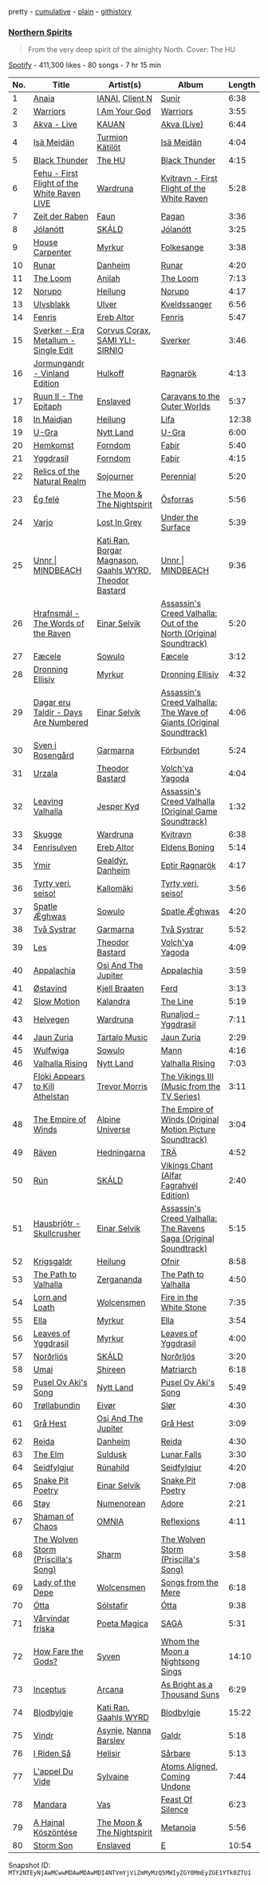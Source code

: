 pretty - [cumulative](/playlists/cumulative/37i9dQZF1DWXhcuQw7KIeM.md) - [plain](/playlists/plain/37i9dQZF1DWXhcuQw7KIeM) - [githistory](https://github.githistory.xyz/mackorone/spotify-playlist-archive/blob/main/playlists/plain/37i9dQZF1DWXhcuQw7KIeM)

### [Northern Spirits](https://open.spotify.com/playlist/37i9dQZF1DWXhcuQw7KIeM)

> From the very deep spirit of the almighty North\. Cover: The HU

[Spotify](https://open.spotify.com/user/spotify) - 411,300 likes - 80 songs - 7 hr 15 min

| No. | Title | Artist(s) | Album | Length |
|---|---|---|---|---|
| 1 | [Anaia](https://open.spotify.com/track/3zV5XvBjP9uvQlfW2z7hCC) | [IANAI](https://open.spotify.com/artist/1yGcDrrvQWSoki7RrXWPhh), [Client N](https://open.spotify.com/artist/4ItT2MdjEl4l5HrxkWT9QF) | [Sunir](https://open.spotify.com/album/4LmG2mr04QCWGQ51SiDrWA) | 6:38 |
| 2 | [Warriors](https://open.spotify.com/track/076NaJ29oWZdjo5Sbs0piR) | [I Am Your God](https://open.spotify.com/artist/5jmZYC9vzvvJnN0QHExUsn) | [Warriors](https://open.spotify.com/album/4nV3V4jyyLal42HZBHGNAQ) | 3:55 |
| 3 | [Akva \- Live](https://open.spotify.com/track/5sCfp94Viu01VFQlNL1Zf2) | [KAUAN](https://open.spotify.com/artist/2QgzO1Z5XYu9zj3nOYsXUa) | [Akva \(Live\)](https://open.spotify.com/album/0vJfKqs1FC63IShbggiyyu) | 6:44 |
| 4 | [Isä Meidän](https://open.spotify.com/track/7rdSeeSS4JcYjUQtLSuRhZ) | [Turmion Kätilöt](https://open.spotify.com/artist/76t3VPzCEYAlrZhVAY7yjg) | [Isä Meidän](https://open.spotify.com/album/63Hue96M6GYO6jc0QG4eWC) | 4:04 |
| 5 | [Black Thunder](https://open.spotify.com/track/3cX0XeN0p3QKxtLu0MxNNy) | [The HU](https://open.spotify.com/artist/0b2B3PwcYzQAhuJacmcYgc) | [Black Thunder](https://open.spotify.com/album/4b9ASxLZiYaJXC4XsFgeDv) | 4:15 |
| 6 | [Fehu \- First Flight of the White Raven LIVE](https://open.spotify.com/track/6maBoD5dTSlChuGblBLc8E) | [Wardruna](https://open.spotify.com/artist/0NJ6wlOAsAJ1PN4VRdTPKA) | [Kvitravn \- First Flight of the White Raven](https://open.spotify.com/album/7rMCly66gjyiT6KFNNAuTB) | 5:28 |
| 7 | [Zeit der Raben](https://open.spotify.com/track/2dsW7ufpe4Kzaai1oA2wR5) | [Faun](https://open.spotify.com/artist/2wPOgnQ6eW3X73uIJZ4YFE) | [Pagan](https://open.spotify.com/album/7lN8bCpi9N1shlyZiT5Cgr) | 3:36 |
| 8 | [Jólanótt](https://open.spotify.com/track/0LHxitnBVBbmRVqCZH8I74) | [SKÁLD](https://open.spotify.com/artist/3uliAYf4KyTkBpVf3BiWVv) | [Jólanótt](https://open.spotify.com/album/212WacUd6V0YsXOcRAt3uk) | 3:25 |
| 9 | [House Carpenter](https://open.spotify.com/track/2reP1SrOvXsViM6eeLqZmA) | [Myrkur](https://open.spotify.com/artist/3544ImlskUwZqWJTmqWUsa) | [Folkesange](https://open.spotify.com/album/1aRhu0xtlPbAb1X8us0uOD) | 3:38 |
| 10 | [Runar](https://open.spotify.com/track/1ffeWPrcBEnQF28uPE1BX9) | [Danheim](https://open.spotify.com/artist/1J1DiyVfll4d0cos64VSZb) | [Runar](https://open.spotify.com/album/4gkAmnywXdItmKEdP1E9IS) | 4:20 |
| 11 | [The Loom](https://open.spotify.com/track/0RXlC9M8kO5AMFdjUOYNgA) | [Anilah](https://open.spotify.com/artist/3NLzz9ITW7kJHd5OZIeysW) | [The Loom](https://open.spotify.com/album/1qFY5y13Go221ctiBh9yfj) | 7:13 |
| 12 | [Norupo](https://open.spotify.com/track/6HptVLMwjkTcwjDi4Tq6if) | [Heilung](https://open.spotify.com/artist/7sTKZr30LqC928DZ5P9mNQ) | [Norupo](https://open.spotify.com/album/2dqDsdWvvKA1CDHcD3UwFc) | 4:17 |
| 13 | [Ulvsblakk](https://open.spotify.com/track/7m4Z1nsSHc55wGVC0Go3iQ) | [Ulver](https://open.spotify.com/artist/6bYFkBNvayh3nGqxcPp7Sv) | [Kveldssanger](https://open.spotify.com/album/7cXrQFBd5R6TwtRyV7LOGq) | 6:56 |
| 14 | [Fenris](https://open.spotify.com/track/1QvKHj2NLCuJoFeoe30nLU) | [Ereb Altor](https://open.spotify.com/artist/11sL6ZJmmfutSoWopcXbFm) | [Fenris](https://open.spotify.com/album/7LDHiI3WUZhXqh313wu87n) | 5:47 |
| 15 | [Sverker \- Era Metallum \- Single Edit](https://open.spotify.com/track/0m5hkGREyOS3xm0KfMT5tl) | [Corvus Corax](https://open.spotify.com/artist/0Qeg2Ytz5AcfvkIO3RYV3z), [SAMI YLI\-SIRNIO](https://open.spotify.com/artist/5OpE2VHSQsDY77cYQ6uueg) | [Sverker](https://open.spotify.com/album/5XLWLeptNhENo0uAY6UPxa) | 3:46 |
| 16 | [Jormungandr \- Vinland Edition](https://open.spotify.com/track/0QK4Q4hcwQTzbiWisvrv83) | [Hulkoff](https://open.spotify.com/artist/2ztj3MdrAuEMrU1P4HrZwH) | [Ragnarök](https://open.spotify.com/album/2OyNo7JIAxW8DhS2fLPAJ8) | 4:13 |
| 17 | [Ruun II \- The Epitaph](https://open.spotify.com/track/2MSPBBEgmtqE7bUu8Kos6T) | [Enslaved](https://open.spotify.com/artist/2HmtB6wVRRi3z0JwZHtkiD) | [Caravans to the Outer Worlds](https://open.spotify.com/album/4SQD8QqIgZKYEGraVPzxgo) | 5:37 |
| 18 | [In Maidjan](https://open.spotify.com/track/4vy2YnIiU37OB7BonhYWgZ) | [Heilung](https://open.spotify.com/artist/7sTKZr30LqC928DZ5P9mNQ) | [Lifa](https://open.spotify.com/album/5gUvVQFa8seLyMSuvOGC93) | 12:38 |
| 19 | [U\-Gra](https://open.spotify.com/track/1skpul4CRFFh1irTjprkF7) | [Nytt Land](https://open.spotify.com/artist/6NQ701XGEJodDZ5lqVtrBp) | [U\-Gra](https://open.spotify.com/album/25S9xlQbFOAZE9pgV2sczx) | 6:00 |
| 20 | [Hemkomst](https://open.spotify.com/track/6zZ4iLIL9u8ozZ9DllB7ln) | [Forndom](https://open.spotify.com/artist/1DO3ytbfXlJUOoy77yH7IH) | [Faþir](https://open.spotify.com/album/7cOPDPI7NelUNNmbw8pHPC) | 5:40 |
| 21 | [Yggdrasil](https://open.spotify.com/track/27nlXliCG4tYCox6Ov9p40) | [Forndom](https://open.spotify.com/artist/1DO3ytbfXlJUOoy77yH7IH) | [Faþir](https://open.spotify.com/album/7cOPDPI7NelUNNmbw8pHPC) | 4:15 |
| 22 | [Relics of the Natural Realm](https://open.spotify.com/track/5cbnif2ROYIXzqWWJ6ZUMa) | [Sojourner](https://open.spotify.com/artist/0XFkf3NSP76nB7zhzPdM9X) | [Perennial](https://open.spotify.com/album/3zxt9rDcbBMJBPL6fmgTeJ) | 5:20 |
| 23 | [Ég felé](https://open.spotify.com/track/4PSVK92v0jtq8NiOtgqnFe) | [The Moon & The Nightspirit](https://open.spotify.com/artist/7hm6tfDbNUdRrz2hfRpJG3) | [Ősforras](https://open.spotify.com/album/012OIS7HI85MqcAOKHL6fP) | 5:56 |
| 24 | [Varjo](https://open.spotify.com/track/0rBunHSvmi7ee3VSzna3er) | [Lost In Grey](https://open.spotify.com/artist/36V2JuO5EMWTRwf8sd6ior) | [Under the Surface](https://open.spotify.com/album/7srCSseLFjcDZFwip9QLwJ) | 5:39 |
| 25 | [Unnr \| MINDBEACH](https://open.spotify.com/track/38oAbSWuIpMZB7Ny0Z42zC) | [Kati Ran](https://open.spotify.com/artist/6Ug5CwD7oxSB5WNQH69NUJ), [Borgar Magnason](https://open.spotify.com/artist/0UvE0FOPYcShzzE4IYmD5n), [Gaahls WYRD](https://open.spotify.com/artist/7h8V7XHdJ3akShW3uFaZyn), [Theodor Bastard](https://open.spotify.com/artist/2PQ9UX4kWDE3mf2fYGRzqF) | [Unnr \| MINDBEACH](https://open.spotify.com/album/5B2Gsb3s1p0sNtPbj8HT4Y) | 9:36 |
| 26 | [Hrafnsmál \- The Words of the Raven](https://open.spotify.com/track/2XtzI4BRKIKBQh9CsoDIc7) | [Einar Selvik](https://open.spotify.com/artist/4QwiYnKp4dh2PTv1Vgw3c5) | [Assassin's Creed Valhalla: Out of the North \(Original Soundtrack\)](https://open.spotify.com/album/5iDRB3mIvV9ceXZIkXA4KT) | 5:20 |
| 27 | [Fæcele](https://open.spotify.com/track/36P9S31Td4pdmDd95c9OGe) | [Sowulo](https://open.spotify.com/artist/4BkdqpIEhl0tKZ5xpAo5pR) | [Fæcele](https://open.spotify.com/album/5r7j50lSSkS8kFO6CRFJFN) | 3:12 |
| 28 | [Dronning Ellisiv](https://open.spotify.com/track/5QdO7aRLZEUhwti8gTM0qW) | [Myrkur](https://open.spotify.com/artist/3544ImlskUwZqWJTmqWUsa) | [Dronning Ellisiv](https://open.spotify.com/album/1VQkQ1tkn5lIVXTG1QjpEZ) | 4:32 |
| 29 | [Dagar eru Taldir \- Days Are Numbered](https://open.spotify.com/track/3KT52834YTKYqxMS3Uus55) | [Einar Selvik](https://open.spotify.com/artist/4QwiYnKp4dh2PTv1Vgw3c5) | [Assassin's Creed Valhalla: The Wave of Giants \(Original Soundtrack\)](https://open.spotify.com/album/7hBdpuRzven4G0UHw8bnnl) | 4:06 |
| 30 | [Sven i Rosengård](https://open.spotify.com/track/1n8xLLvELDH8wmroa1hm1H) | [Garmarna](https://open.spotify.com/artist/7ED7dE68y0YZGpyXcuiRsI) | [Förbundet](https://open.spotify.com/album/6HTeDbq8HlLFE78im6CjyV) | 5:24 |
| 31 | [Urzala](https://open.spotify.com/track/6CRcyL0s068af2UWWBvaJM) | [Theodor Bastard](https://open.spotify.com/artist/2PQ9UX4kWDE3mf2fYGRzqF) | [Volch'ya Yagoda](https://open.spotify.com/album/0UWdMPkfaHzQclhYQc43fS) | 4:04 |
| 32 | [Leaving Valhalla](https://open.spotify.com/track/2g0iFselHG8Tdd5UMWaobE) | [Jesper Kyd](https://open.spotify.com/artist/3m6alJyeKYSCZ8078ttfaH) | [Assassin's Creed Valhalla \(Original Game Soundtrack\)](https://open.spotify.com/album/14p9JmhV36K6jzhyqrXmUl) | 1:32 |
| 33 | [Skugge](https://open.spotify.com/track/3e271PjoGBvN2ALz5E55QY) | [Wardruna](https://open.spotify.com/artist/0NJ6wlOAsAJ1PN4VRdTPKA) | [Kvitravn](https://open.spotify.com/album/6xMpbnSwIddBUx86hq2dTp) | 6:38 |
| 34 | [Fenrisulven](https://open.spotify.com/track/0lX88U7WDVsMRGLGycgrHv) | [Ereb Altor](https://open.spotify.com/artist/11sL6ZJmmfutSoWopcXbFm) | [Eldens Boning](https://open.spotify.com/album/32Bh1azfFuZM47La4mKnyP) | 5:14 |
| 35 | [Ymir](https://open.spotify.com/track/0bgGgqsmfGk2r177BsCrSI) | [Gealdýr](https://open.spotify.com/artist/0T3UezATgzQo2sJkjzEsmM), [Danheim](https://open.spotify.com/artist/1J1DiyVfll4d0cos64VSZb) | [Eptir Ragnarök](https://open.spotify.com/album/7EvtTlwudXR5ca8x18iCUY) | 4:17 |
| 36 | [Tyrty veri, seiso!](https://open.spotify.com/track/2OI785cloJRhaP9Vxlc5Kj) | [Kallomäki](https://open.spotify.com/artist/0KYKgrKx6gPLODjybxJpn9) | [Tyrty veri, seiso!](https://open.spotify.com/album/1KahsgDixLjc5MEciL0pl5) | 3:56 |
| 37 | [Spatle Ǣghwas](https://open.spotify.com/track/19SiWAlY1HyTNqgUCEOvQi) | [Sowulo](https://open.spotify.com/artist/4BkdqpIEhl0tKZ5xpAo5pR) | [Spatle Ǣghwas](https://open.spotify.com/album/18QwVgSM6Ru8A8Sc1jO6xm) | 4:20 |
| 38 | [Två Systrar](https://open.spotify.com/track/50QofZ82BfzPpZjv88dVRb) | [Garmarna](https://open.spotify.com/artist/7ED7dE68y0YZGpyXcuiRsI) | [Två Systrar](https://open.spotify.com/album/5pCP287g0eJdIxEUA8UNwB) | 5:52 |
| 39 | [Les](https://open.spotify.com/track/4zrkDm3R7bM53Tvknv5dks) | [Theodor Bastard](https://open.spotify.com/artist/2PQ9UX4kWDE3mf2fYGRzqF) | [Volch'ya Yagoda](https://open.spotify.com/album/0UWdMPkfaHzQclhYQc43fS) | 4:09 |
| 40 | [Appalachia](https://open.spotify.com/track/7u0XWL41N6AqkmaqYGjBv8) | [Osi And The Jupiter](https://open.spotify.com/artist/0xzTfHbo1gs0SIKVe2qsHh) | [Appalachia](https://open.spotify.com/album/0wLo8lUnywiRPgkjrqZ3Bf) | 3:59 |
| 41 | [Østavind](https://open.spotify.com/track/7CPBfjEdpQGkaPcOFHr3Kw) | [Kjell Braaten](https://open.spotify.com/artist/24APlr3M5upT8vsa6kpotC) | [Ferd](https://open.spotify.com/album/71g2ZM0Q6bqqV5ZAQoLk2y) | 3:13 |
| 42 | [Slow Motion](https://open.spotify.com/track/3mAJGIX7q2XdMQzZ7gnew2) | [Kalandra](https://open.spotify.com/artist/2N0vFuOoMtAQfBmhsRo24e) | [The Line](https://open.spotify.com/album/7M4DXCXYMaLKDWwdX9P6jC) | 5:19 |
| 43 | [Helvegen](https://open.spotify.com/track/1bqmaIBGwlo4MtrAxjRDHB) | [Wardruna](https://open.spotify.com/artist/0NJ6wlOAsAJ1PN4VRdTPKA) | [Runaljod – Yggdrasil](https://open.spotify.com/album/4Ir9Mw8uEYlIipN6hBeBsP) | 7:11 |
| 44 | [Jaun Zuria](https://open.spotify.com/track/1L1Dm4HuSKhWzxnqbXHW7Z) | [Tartalo Music](https://open.spotify.com/artist/7bKo8Jgp76YNToFednF7kT) | [Jaun Zuria](https://open.spotify.com/album/6SgXHrTQdZSwkVg31WH409) | 2:29 |
| 45 | [Wulfwiga](https://open.spotify.com/track/37g06WD4w62ipxpBIbQN16) | [Sowulo](https://open.spotify.com/artist/4BkdqpIEhl0tKZ5xpAo5pR) | [Mann](https://open.spotify.com/album/7K6iSnHtArU3SaXBFseCob) | 4:16 |
| 46 | [Valhalla Rising](https://open.spotify.com/track/6gSM7SxQDHbBibGoUrxWbO) | [Nytt Land](https://open.spotify.com/artist/6NQ701XGEJodDZ5lqVtrBp) | [Valhalla Rising](https://open.spotify.com/album/78glhD3Zl57f1MeXjESFKI) | 7:03 |
| 47 | [Floki Appears to Kill Athelstan](https://open.spotify.com/track/5Z0GKdBhTmCsrIkM41DtRW) | [Trevor Morris](https://open.spotify.com/artist/5ikWl4mjoiFlLPvkFRZETq) | [The Vikings III \(Music from the TV Series\)](https://open.spotify.com/album/75Xg8NYCUQd131qcp1Q8Cd) | 3:11 |
| 48 | [The Empire of Winds](https://open.spotify.com/track/2mg3b0qMy3z8aFZ08kT3U2) | [Alpine Universe](https://open.spotify.com/artist/2p2f0IoFel8v0mdBqGsw1C) | [The Empire of Winds \(Original Motion Picture Soundtrack\)](https://open.spotify.com/album/4yfCaNi6PU9euTYdQFAnjk) | 3:04 |
| 49 | [Räven](https://open.spotify.com/track/1tzL0ZN9RGFPROrFikLVZk) | [Hedningarna](https://open.spotify.com/artist/0Y5ldP4uHArYLgHdljfmAu) | [TRÄ](https://open.spotify.com/album/7cdb2iO13iwekXoOlYej94) | 4:52 |
| 50 | [Rún](https://open.spotify.com/track/34hYH6o60RtUv5u5UUgnd0) | [SKÁLD](https://open.spotify.com/artist/3uliAYf4KyTkBpVf3BiWVv) | [Vikings Chant \(Alfar Fagrahvél Edition\)](https://open.spotify.com/album/3yapZbvOcHcqs4vH0VPfgF) | 2:40 |
| 51 | [Hausbrjótr \- Skullcrusher](https://open.spotify.com/track/3rcDnOMm4TCKE0f2FZ54Pt) | [Einar Selvik](https://open.spotify.com/artist/4QwiYnKp4dh2PTv1Vgw3c5) | [Assassin's Creed Valhalla: The Ravens Saga \(Original Soundtrack\)](https://open.spotify.com/album/5gxCjYgosIC6xWfQd9Px7K) | 5:15 |
| 52 | [Krigsgaldr](https://open.spotify.com/track/5P9qFmIiMqE6r2UfwVIdIZ) | [Heilung](https://open.spotify.com/artist/7sTKZr30LqC928DZ5P9mNQ) | [Ofnir](https://open.spotify.com/album/6vohdbsWGcqbqiAimhGj6N) | 8:58 |
| 53 | [The Path to Valhalla](https://open.spotify.com/track/5Y0890ieCPQ7InnCOMbpYm) | [Zergananda](https://open.spotify.com/artist/17l0IpeSiUshT3GEQjbJKb) | [The Path to Valhalla](https://open.spotify.com/album/5sqkryWnUZtlOCWbE5h5CB) | 4:50 |
| 54 | [Lorn and Loath](https://open.spotify.com/track/2fIMFAMxuJEwNBnsD1gI7l) | [Wolcensmen](https://open.spotify.com/artist/2valAzrV6xeHL0weVnIAp8) | [Fire in the White Stone](https://open.spotify.com/album/1ZSrG9WgZewjkbKTw1gwg6) | 7:35 |
| 55 | [Ella](https://open.spotify.com/track/6QXieDRlH4Ofjg864USffV) | [Myrkur](https://open.spotify.com/artist/3544ImlskUwZqWJTmqWUsa) | [Ella](https://open.spotify.com/album/4Bb09POxCDNaLQPXWO4qv9) | 3:54 |
| 56 | [Leaves of Yggdrasil](https://open.spotify.com/track/2EWcUGmy6Ohy83O3v7VDYk) | [Myrkur](https://open.spotify.com/artist/3544ImlskUwZqWJTmqWUsa) | [Leaves of Yggdrasil](https://open.spotify.com/album/66yggjv8KoaW4ArUPj36jS) | 4:00 |
| 57 | [Norðrljós](https://open.spotify.com/track/0Sjps7HTP1MUPUXqBMXTt0) | [SKÁLD](https://open.spotify.com/artist/3uliAYf4KyTkBpVf3BiWVv) | [Norðrljós](https://open.spotify.com/album/4UC8HNvhmz0b0ZspOcbmCa) | 3:20 |
| 58 | [Umai](https://open.spotify.com/track/3C821qtpWKmA0acEYMjXLQ) | [Shireen](https://open.spotify.com/artist/5seY97ZUURo9gKO34z2G06) | [Matriarch](https://open.spotify.com/album/4ENwBjtTvOOWfl0hrbVAyD) | 6:18 |
| 59 | [Pusel Ov Aki's Song](https://open.spotify.com/track/1D4zGiWSGEDbErrJiFEEOH) | [Nytt Land](https://open.spotify.com/artist/6NQ701XGEJodDZ5lqVtrBp) | [Pusel Ov Aki's Song](https://open.spotify.com/album/2807bYUClybrUTxDFHu6Ch) | 5:49 |
| 60 | [Trøllabundin](https://open.spotify.com/track/3MdEnYp8pv39XHynVC8Lq0) | [Eivør](https://open.spotify.com/artist/2dB4ya2W1Gvng8gjWSPu2H) | [Slør](https://open.spotify.com/album/54GSg6YH72DvPf5G1egXY2) | 4:30 |
| 61 | [Grå Hest](https://open.spotify.com/track/2udCUsTYBRwFWmhojeQQcZ) | [Osi And The Jupiter](https://open.spotify.com/artist/0xzTfHbo1gs0SIKVe2qsHh) | [Grå Hest](https://open.spotify.com/album/2P7bJcPvvLfIizw86vv7AK) | 3:09 |
| 62 | [Reida](https://open.spotify.com/track/72pSSwFywzACLPqVfycny6) | [Danheim](https://open.spotify.com/artist/1J1DiyVfll4d0cos64VSZb) | [Reida](https://open.spotify.com/album/2hASh3qnghKaseEc9GXjd1) | 4:30 |
| 63 | [The Elm](https://open.spotify.com/track/6kGb58FphWqHUAbDQyw72G) | [Suldusk](https://open.spotify.com/artist/27bhelNsrdlX5Y5H7yigfg) | [Lunar Falls](https://open.spotify.com/album/1HUzttzwHcJeFyIBGeLXL3) | 3:30 |
| 64 | [Seidfylgjur](https://open.spotify.com/track/0kyH6SWNBMNnBiK8R15dwl) | [Rúnahild](https://open.spotify.com/artist/6B28AjXpmQglsDG2hHAwg3) | [Seidfylgjur](https://open.spotify.com/album/6gFf0gVsTsA1gB3d1Whj8e) | 4:20 |
| 65 | [Snake Pit Poetry](https://open.spotify.com/track/4bJI9uGfjRCWVZnZHaHzuQ) | [Einar Selvik](https://open.spotify.com/artist/4QwiYnKp4dh2PTv1Vgw3c5) | [Snake Pit Poetry](https://open.spotify.com/album/7MUGGBH196GiArjholsWGJ) | 7:08 |
| 66 | [Stay](https://open.spotify.com/track/3foIGbQ1FPZYJJ7RQ6v4Nj) | [Numenorean](https://open.spotify.com/artist/2qBGuYUZX53HN4Vk7Msjlc) | [Adore](https://open.spotify.com/album/4Yf0HZRHPCZvRteeDMLcul) | 2:21 |
| 67 | [Shaman of Chaos](https://open.spotify.com/track/4Cf003BdpXLECiZWAa44wS) | [OMNIA](https://open.spotify.com/artist/6frUTw3CamrF5NAGaQchBS) | [Reflexions](https://open.spotify.com/album/5xjBih5IE6cz9tgayGPeXR) | 4:11 |
| 68 | [The Wolven Storm \(Priscilla's Song\)](https://open.spotify.com/track/1mr1cG8dA5ZiydlaEq8vkH) | [Sharm](https://open.spotify.com/artist/1wRg4gzKanLRgNeMIB1zAR) | [The Wolven Storm \(Priscilla's Song\)](https://open.spotify.com/album/3DylCZmwC74Trm6Khns2K6) | 3:58 |
| 69 | [Lady of the Depe](https://open.spotify.com/track/7eSFkW8t5GgG3e9xny5cDq) | [Wolcensmen](https://open.spotify.com/artist/2valAzrV6xeHL0weVnIAp8) | [Songs from the Mere](https://open.spotify.com/album/51JRlcqqDvbhL4W5pSWstG) | 6:18 |
| 70 | [Ótta](https://open.spotify.com/track/2LJZE1yXy9SdglruufEDHG) | [Sólstafir](https://open.spotify.com/artist/721C5U5rM8J0jjq6IQuSBK) | [Ótta](https://open.spotify.com/album/3jUZIR2RRcuddKrbetFftv) | 9:38 |
| 71 | [Vårvindar friska](https://open.spotify.com/track/7ED5a6srDnZM0wJnoawdg9) | [Poeta Magica](https://open.spotify.com/artist/05rF7qOxpYQLqB8UtXQ95M) | [SAGA](https://open.spotify.com/album/4awU55cC5ODqORv8CYcuZQ) | 5:31 |
| 72 | [How Fare the Gods?](https://open.spotify.com/track/1SZO4SCfBSFhTGMlUpZB1O) | [Syven](https://open.spotify.com/artist/4zFQKcJwnetVMj3FaLh7Y3) | [Whom the Moon a Nightsong Sings](https://open.spotify.com/album/2YiFk7TmwtTAMMcvmIDbsD) | 14:10 |
| 73 | [Inceptus](https://open.spotify.com/track/42zHLmiOBu81VOUJsdWRHf) | [Arcana](https://open.spotify.com/artist/7GVQhnTHmaTrX6bt8eY6Le) | [As Bright as a Thousand Suns](https://open.spotify.com/album/4ZOMdwM4okxHdnuIY7EAfx) | 6:29 |
| 74 | [Blodbylgje](https://open.spotify.com/track/49vfzNh1RARoPNcDDIAGLf) | [Kati Ran](https://open.spotify.com/artist/6Ug5CwD7oxSB5WNQH69NUJ), [Gaahls WYRD](https://open.spotify.com/artist/7h8V7XHdJ3akShW3uFaZyn) | [Blodbylgje](https://open.spotify.com/album/5SrSRDf01IzfQGJ4yKrGJn) | 15:22 |
| 75 | [Vindr](https://open.spotify.com/track/6zcPcvIJ1pf9eAdrWFHdgR) | [Asynje](https://open.spotify.com/artist/42mveNsBgkZr7J2aMZQouQ), [Nanna Barslev](https://open.spotify.com/artist/5icXwn4kNVG6IZz7TmaaFI) | [Galdr](https://open.spotify.com/album/5EIujAPdoMNJepCWvKA6Tn) | 5:18 |
| 76 | [I Riden Så](https://open.spotify.com/track/4Dsk2Fi9YdHzbtCpHUu4aV) | [Helisir](https://open.spotify.com/artist/06PE0H14KHqMtERxX1IBaw) | [Sårbare](https://open.spotify.com/album/5Cbr7HWU5I2llZxd6oFA1H) | 5:13 |
| 77 | [L'appel Du Vide](https://open.spotify.com/track/2VUxvWxmUJXp2neuoOq1zx) | [Sylvaine](https://open.spotify.com/artist/5C9ocrDvsfSz8qcxG70QEe) | [Atoms Aligned, Coming Undone](https://open.spotify.com/album/6UWmG28sc4akOQcOEQGJ1e) | 7:44 |
| 78 | [Mandara](https://open.spotify.com/track/5U0awMJOLy123ikEFUIfHt) | [Vas](https://open.spotify.com/artist/7bUGU28qbm4vGTSrha1H55) | [Feast Of Silence](https://open.spotify.com/album/1QTNlTne1hb0WHJe0sF6K4) | 6:23 |
| 79 | [A Hajnal Köszöntése](https://open.spotify.com/track/1zPWdZU3ffm5Knjn1rI0Uu) | [The Moon & The Nightspirit](https://open.spotify.com/artist/7hm6tfDbNUdRrz2hfRpJG3) | [Metanoia](https://open.spotify.com/album/3TnGjy4KW6dwCXtsKjod7D) | 5:56 |
| 80 | [Storm Son](https://open.spotify.com/track/6obT3ZJ0SQLSGuFS6PWaT8) | [Enslaved](https://open.spotify.com/artist/2HmtB6wVRRi3z0JwZHtkiD) | [E](https://open.spotify.com/album/4I62KutcTuOqExb7fDeJU3) | 10:54 |

Snapshot ID: `MTY2NTEyNjAwMCwwMDAwMDAwMDI4NTVmYjViZmMyMzQ5MWIyZGY0MmEyZGE1YTk0ZTU1`
